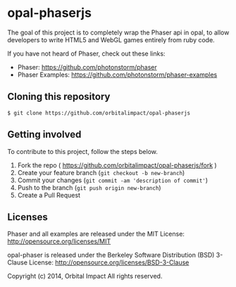 # opal-phaserjs
The goal of this project is to completely wrap the Phaser api in opal, to allow developers to write HTML5 and WebGL games entirely from ruby code.

If you have not heard of Phaser, check out these links:

* Phaser: https://github.com/photonstorm/phaser
* Phaser Examples: https://github.com/photonstorm/phaser-examples

## Cloning this repository

```
$ git clone https://github.com/orbitalimpact/opal-phaserjs
```

## Getting involved

To contribute to this project, follow the steps below.

1. Fork the repo ( https://github.com/orbitalimpact/opal-phaserjs/fork )
2. Create your feature branch (`git checkout -b new-branch`)
3. Commit your changes (`git commit -am 'description of commit'`)
4. Push to the branch (`git push origin new-branch`)
5. Create a Pull Request

## Licenses

Phaser and all examples are released under the MIT License: http://opensource.org/licenses/MIT

opal-phaser is released under the Berkeley Software Distribution (BSD) 3-Clause License: http://opensource.org/licenses/BSD-3-Clause

Copyright (c) 2014, Orbital Impact
All rights reserved.
